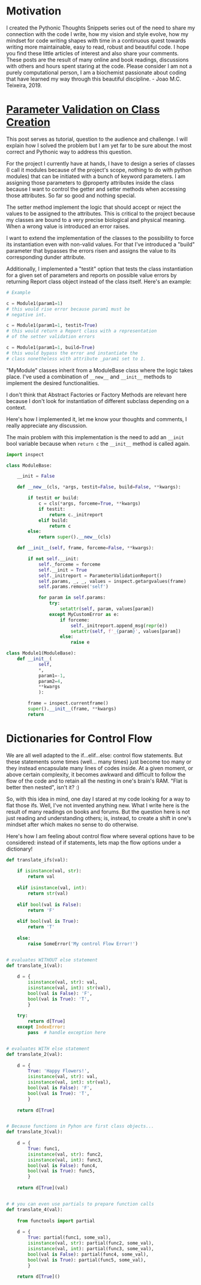 # Motivation
I created the Pythonic Thoughts Snippets series out of the need to share my connection with the code I write, how my vision and style evolve, how my mindset for code writing shapes with time in a continuous quest towards writing more maintainable, easy to read, robust and beautiful code. I hope you find these little articles of interest and also share your comments. These posts are the result of many online and book readings, discussions with others and hours spent staring at the code. Please consider I am not a purely computational person, I am a biochemist passionate about coding that have learned my way through this beautiful discipline. - Joao M.C. Teixeira, 2019.

# [Parameter Validation on Class Creation](#Parameter-Validation-on-Class-Creation)

This post serves as tutorial, question to the audience and challenge. I will explain how I solved the problem but I am yet far to be sure about the most correct and Pythonic way to address this question.

For the project I currently have at hands, I have to design a series of classes (I call it modules because of the project's scope, nothing to do with python modules) that can be initiated with a bunch of keyword parameters. I am assigning those parameters to @property attributes inside the class because I want to control the getter and setter methods when accessing those attributes. So far so good and nothing special.

The setter method implement the logic that should accept or reject the values to be assigned to the attributes. This is critical to the project because my classes are bound to a very precise biological and physical meaning. When a wrong value is introduced an error raises.

I want to extend the implementation of the classes to the possibility to force its instantiation even with non-valid values. For that I've introduced a "build" parameter that bypasses the errors risen and assigns the value to its corresponding dunder attribute.

Additionally, I implemented a "testit" option that tests the class instantiation for a given set of parameters and reports on possible value errors by returning Report class object instead of the class itself.  Here's an example:

```python
# Example

c = Module1(param1=1)
# this would rise error because param1 must be
# negative int.

c = Module1(param1=1, testit=True)
# this would return a Report class with a representation
# of the setter validation errors

c = Module1(param1=1, build=True)
# this would bypass the error and instantiate the
# class nonetheless with attribute _param1 set to 1.
```

"MyModule" classes inherit from a ModuleBase class where the logic takes place. I've used a combination of `__new__` and `__init__` methods to implement the desired functionalities.

I don't think that Abstract Factories or Factory Methods are relevant here because I don't look for instantiation of different subclass depending on a context.

Here's how I implemented it, let me know your thoughts and comments, I really appreciate any discussion.

The main problem with this implementation is the need to add an `__init` bool variable because when `return c` the `__init__` method is called again.

```python
import inspect

class ModuleBase:

    __init = False

    def __new__(cls, *args, testit=False, build=False, **kwargs):

        if testit or build:
            c = cls(*args, forceme=True, **kwargs)
            if testit:
                return c._initreport
            elif build:
                return c
        else:
            return super().__new__(cls)

    def __init__(self, frame, forceme=False, **kwargs):

        if not self.__init:
            self._forceme = forceme
            self.__init = True
            self._initreport = ParameterValidationReport()
            self.params, _, _, values = inspect.getargvalues(frame)
            self.params.remove('self')

            for param in self.params:
                try:
                    setattr(self, param, values[param])
                except MyCustomError as e:
                    if forceme:
                        self._initreport.append_msg(repr(e))
                        setattr(self, f'_{param}', values[param])
                    else:
                        raise e

class Module1(ModuleBase):
    def __init__(
            self,
            *,
            param1=-1,
            param2=4,
            **kwargs
            ):

        frame = inspect.currentframe()
        super().__init__(frame, **kwargs)
        return
```

# Dictionaries for Control Flow

We are all well adapted to the if...elif...else: control flow statements. But these statements some times (well... many times) just become too many or they instead encapsulate many lines of codes inside. At a given moment, or above certain complexity, it becomes awkward and difficult to follow the flow of the code and to retain all the nesting in one's brain's RAM. "Flat is better then nested", isn't it? :)

So, with this idea in mind, one day I stared at my code looking for a way to flat those ifs. Well, I've not invented anything new. What I write here is the result of many readings on books and forums. But the question here is not just reading and understanding others; is, instead, to create a shift in one's mindset after which makes no sense to do otherwise.

Here's how I am feeling about control flow where several options have to be considered: instead of if statements, lets map the flow options under a dictionary!

```python
def translate_ifs(val):
    
    if isinstance(val, str):
        return val
    
    elif isinstance(val, int):
        return str(val)
    
    elif bool(val is False):
        return 'F'
    
    elif bool(val is True):
        return 'T'
    
    else:
        raise SomeError('My control Flow Error!')


# evaluates WITHOUT else statement
def translate_1(val):
    
    d = {
        isinstance(val, str): val,
        isinstance(val, int): str(val),
        bool(val is False): 'F',
        bool(val is True): 'T',
        }
    
    try:
        return d[True]
    except IndexError:
        pass  # handle exception here


# evaluates WITH else statement
def translate_2(val):
    
    d = {
        True: 'Happy Flowers!',
        isinstance(val, str): val,
        isinstance(val, int): str(val),
        bool(val is False): 'F',
        bool(val is True): 'T',
        }
    
    return d[True]


# Because functions in Pyhon are first class objects...
def translate_3(val):
    
    d = {
        True: func1,
        isinstance(val, str): func2,
        isinstance(val, int): func3,
        bool(val is False): func4,
        bool(val is True): func5,
        }
    
    return d[True](val)


# # you can even use partials to prepare function calls
def translate_4(val):
    
    from functools import partial
    
    d = {
        True: partial(func1, some_val),
        isinstance(val, str): partial(func2, some_val),
        isinstance(val, int): partial(func3, some_val),
        bool(val is False): partial(func4, some_val),
        bool(val is True): partial(func5, some_val),
        }
    
    return d[True]()
```


